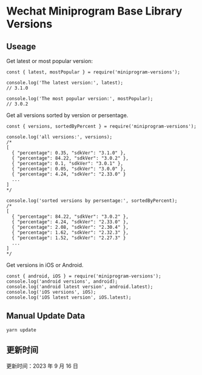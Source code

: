 
# Wechat Miniprogram Base Library Versions

## Useage

Get latest or most popular version:

```;
const { latest, mostPopular } = require('miniprogram-versions');

console.log('The latest version:', latest);
// 3.1.0

console.log('The most popular version:', mostPopular);
// 3.0.2

```

Get all versions sorted by version or persentage.

```
const { versions, sortedByPercent } = require('miniprogram-versions');

console.log('all versions:', versions);
/*
[
  { "percentage": 0.35, "sdkVer": "3.1.0" },
  { "percentage": 84.22, "sdkVer": "3.0.2" },
  { "percentage": 0.1, "sdkVer": "3.0.1" },
  { "percentage": 0.05, "sdkVer": "3.0.0" },
  { "percentage": 4.24, "sdkVer": "2.33.0" }
  ...
]
*/

console.log('sorted versions by persentage:', sortedByPercent);
/*
[
  { "percentage": 84.22, "sdkVer": "3.0.2" },
  { "percentage": 4.24, "sdkVer": "2.33.0" },
  { "percentage": 2.08, "sdkVer": "2.30.4" },
  { "percentage": 1.62, "sdkVer": "2.32.3" },
  { "percentage": 1.52, "sdkVer": "2.27.3" }
  ...
]
*/
```

Get versions in iOS or Android.

```
const { android, iOS } = require('miniprogram-versions');
console.log('android versions', android);
console.log('android latest version', android.latest);
console.log('iOS versions', iOS);
console.log('iOS latest version', iOS.latest);
```

## Manual Update Data

```
yarn update
```

## 更新时间

更新时间：2023 年 9 月 16 日

